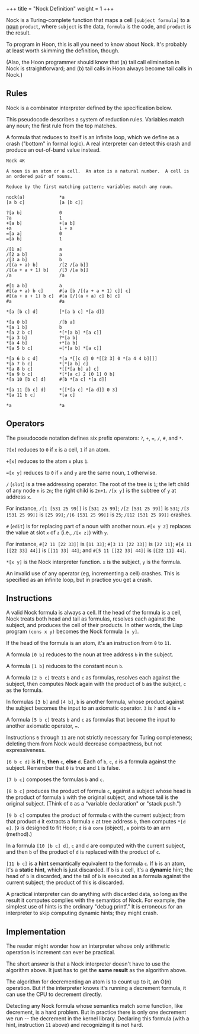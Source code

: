 +++
title = "Nock Definition"
weight = 1
+++

Nock is a Turing-complete function that maps a cell
`[subject formula]` to a [noun](/TODO-GLOSSARY/noun/) `product`, where `subject` is the
data, `formula` is the code, and `product` is the result.

To program in Hoon, this is all you need to know about Nock.
It's probably at least worth skimming the definition, though.

(Also, the Hoon programmer should know that (a) tail call
elimination in Nock is straightforward; and (b) tail calls in
Hoon always become tail calls in Nock.)

## Rules

Nock is a combinator interpreter defined by the specification below.

This pseudocode describes a system of reduction rules.  Variables
match any noun; the first rule from the top matches.

A formula that reduces to itself is an infinite loop, which we define as a
crash ("bottom" in formal logic).  A real interpreter
can detect this crash and produce an out-of-band value instead.

```
Nock 4K

A noun is an atom or a cell.  An atom is a natural number.  A cell is an ordered pair of nouns.

Reduce by the first matching pattern; variables match any noun.

nock(a)             *a
[a b c]             [a [b c]]

?[a b]              0
?a                  1
+[a b]              +[a b]
+a                  1 + a
=[a a]              0
=[a b]              1

/[1 a]              a
/[2 a b]            a
/[3 a b]            b
/[(a + a) b]        /[2 /[a b]]
/[(a + a + 1) b]    /[3 /[a b]]
/a                  /a

#[1 a b]            a
#[(a + a) b c]      #[a [b /[(a + a + 1) c]] c]
#[(a + a + 1) b c]  #[a [/[(a + a) c] b] c]
#a                  #a

*[a [b c] d]        [*[a b c] *[a d]]

*[a 0 b]            /[b a]
*[a 1 b]            b
*[a 2 b c]          *[*[a b] *[a c]]
*[a 3 b]            ?*[a b]
*[a 4 b]            +*[a b]
*[a 5 b c]          =[*[a b] *[a c]]

*[a 6 b c d]        *[a *[[c d] 0 *[[2 3] 0 *[a 4 4 b]]]]
*[a 7 b c]          *[*[a b] c]
*[a 8 b c]          *[[*[a b] a] c]
*[a 9 b c]          *[*[a c] 2 [0 1] 0 b]
*[a 10 [b c] d]     #[b *[a c] *[a d]]

*[a 11 [b c] d]     *[[*[a c] *[a d]] 0 3]
*[a 11 b c]         *[a c]

*a                  *a
```

## Operators

The pseudocode notation defines six prefix operators: `?`, `+`,
`=`, `/`, `#`, and `*`.

`?[x]` reduces to `0` if `x` is a cell, `1` if an atom.

`+[x]` reduces to the atom `x` plus `1`.

`=[x y]` reduces to `0` if `x` and `y` are the same noun, `1`
otherwise.

`/` (`slot`) is a tree addressing operator.  The root of the tree
is `1`; the left child of any node `n` is `2n`; the right child
is `2n+1`.  `/[x y]` is the subtree of `y` at address `x`.

For instance, `/[1 [531 25 99]]` is `[531 25 99]`; `/[2 [531 25
99]]` is `531`; `/[3 [531 25 99]]` is `[25 99]`; `/[6 [531 25
99]]` is `25`; `/[12 [531 25 99]]` crashes.

`#` (`edit`) is for replacing part of a noun with another noun. `#[x y z]` replaces the value at slot `x` of `z` (i.e., `/[x z]`) with `y`.

For instance, `#[2 11 [22 33]]` is `[11 33]`; `#[3 11 [22 33]]` is `[22 11]`; `#[4 11 [[22 33] 44]]` is `[[11 33] 44]`; and `#[5 11 [[22 33] 44]]` is `[[22 11] 44]`.

`*[x y]` is the Nock interpreter function.  `x` is the subject,
`y` is the formula.

An invalid use of any operator (eg, incrementing a cell) crashes.
This is specified as an infinite loop, but in practice you get a crash.

## Instructions

A valid Nock formula is always a cell. If the head of the formula is a
cell, Nock treats both head and tail as formulas, resolves each
against the subject, and produces the cell of their products.  In
other words, the Lisp program `(cons x y)` becomes the Nock
formula `[x y]`.

If the head of the formula is an atom, it's an instruction from
`0` to `11`.

A formula `[0 b]` reduces to the noun at tree address `b`
in the subject.

A formula `[1 b]` reduces to the constant noun `b`.

A formula `[2 b c]` treats `b` and `c` as formulas, resolves each
against the subject, then computes Nock again with the product of
`b` as the subject, `c` as the formula.

In formulas `[3 b]` and `[4 b]`, `b` is another
formula, whose product against the subject becomes the input to
an axiomatic operator. `3` is `?` and `4` is `+`

A formula `[5 b c]` treats `b` and `c` as formulas that become the input to another axiomatic operator, `=`.

Instructions `6` through `11` are not strictly necessary for Turing completeness; deleting them
from Nock would decrease compactness, but not expressiveness.

`[6 b c d]` is **if** `b`, **then** `c`, **else** `d`.  Each of `b`,
`c`, `d` is a formula against the subject.  Remember that `0` is
true and `1` is false.

`[7 b c]` composes the formulas `b` and `c`.

`[8 b c]` produces the product of formula `c`, against
a subject whose head is the product of formula `b` with the
original subject, and whose tail is the original subject.  (Think
of `8` as a "variable declaration" or "stack push.")

`[9 b c]` computes the product of formula `c` with the current
subject; from that product `d` it extracts a formula `e` at tree
address `b`, then computes `*[d e]`.  (`9` is designed to fit
Hoon; `d` is a `core` (object), `e` points to an arm (method).)

In a formula `[10 [b c] d]`, `c` and `d` are computed with the current subject, and then `b` of the product of `d` is replaced with the product of `c`.

`[11 b c]` is a **hint** semantically equivalent to the formula
`c`.  If `b` is an atom, it's a **static hint**, which is just
discarded.  If `b` is a cell, it's a **dynamic** hint; the head of
`b` is discarded, and the tail of `b` is executed as a formula
against the current subject; the product of this is discarded.

A practical interpreter can do anything with discarded data, so
long as the result it computes complies with the semantics of
Nock.  For example, the simplest use of hints is the ordinary
"debug printf."  It is erroneous for an interpreter to skip
computing dynamic hints; they might crash.

## Implementation

The reader might wonder how an interpreter whose only arithmetic
operation is increment can ever be practical.

The short answer is that a Nock interpreter doesn't have to use
the algorithm above.  It just has to get the **same result** as the
algorithm above.

The algorithm for decrementing an atom is to count up to it, an
O(n) operation.  But if the interpreter knows it's running a
decrement formula, it can use the CPU to decrement directly.

Detecting any Nock formula whose semantics match some function,
like decrement, is a hard problem.  But in practice there is only
one decrement we run -- the decrement in the kernel library.
Declaring this formula (with a hint, instruction `11` above)
and recognizing it is not hard.
